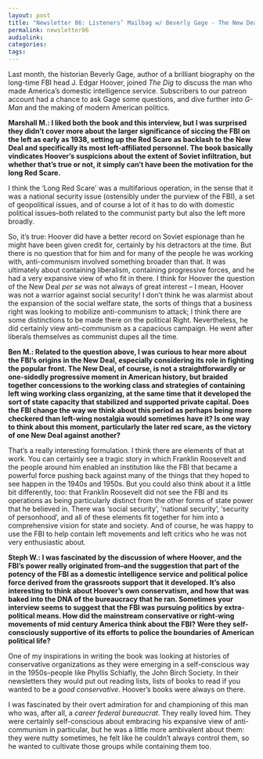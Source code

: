 ```yaml
---
layout: post
title: "Newsletter 86: Listeners’ Mailbag w/ Beverly Gage - The New Deal and the FBI:"
permalink: newsletter86
audiolink:
categories:
tags:
---
```


Last month, the historian Beverly Gage, author of a brilliant biography on the long-time FBI head J. Edgar Hoover, joined *The Dig* to discuss the man who made America’s domestic intelligence service. Subscribers to our patreon account had a chance to ask Gage some questions, and dive further into *G-Man* and the making of modern American politics.

**Marshall M.: I liked both the book and this interview, but I was surprised they didn’t cover more about the larger significance of siccing the FBI on the left as early as 1938, setting up the Red Scare as backlash to the New Deal and specifically its most left-affiliated personnel. The book basically vindicates Hoover’s suspicions about the extent of Soviet infiltration, but whether that’s true or not, it simply can’t have been the motivation for the long Red Scare.**

I think the ‘Long Red Scare’ was a multifarious operation, in the sense that it was a national security issue (ostensibly under the purview of the FBI), a set of geopolitical issues, and of course a lot of it has to do with domestic political issues–both related to the communist party but also the left more broadly. 

So, it’s true: Hoover did have a better record on Soviet espionage than he might have been given credit for, certainly by his detractors at the time. But there is no question that for him and for many of the people he was working with, anti-communism involved something broader than that. It was ultimately about containing liberalism, containing progressive forces, and he had a very expansive view of who fit in there. I think for Hoover the question of the New Deal *per se* was not always of great interest – I mean, Hoover was not a warrior against social security! I don’t think he was alarmist about the expansion of the social welfare state, the sorts of things that a business right was looking to mobilize anti-communism to attack; I think there are some distinctions to be made there on the political Right. Nevertheless, he did certainly view anti-communism as a capacious campaign. He went after liberals themselves as communist dupes all the time. 

**Ben M.: Related to the question above, I was curious to hear more about the FBI’s origins in the New Deal, especially considering its role in fighting the popular front. The New Deal, of course, is not a straightforwardly or one-sidedly progressive moment in American history, but braided together concessions to the working class and strategies of containing left wing working class organizing, at the same time that it developed the sort of state capacity that stabilized and supported private capital. Does the FBI change the way we think about this period as perhaps being more checkered than left-wing nostalgia would sometimes have it? Is one way to think about this moment, particularly the later red scare, as the victory of one New Deal against another?**

That’s a really interesting formulation. I think there are elements of that at work. You can certainly see a tragic story in which Franklin Roosevelt and the people around him enabled an institution like the FBI that became a powerful force pushing back against many of the things that they hoped to see happen in the 1940s and 1950s. But you could also think about it a little bit differently, too: that Franklin Roosevelt did not see the FBI and its operations as being particularly distinct from the other forms of state power that he believed in. There was ‘social security’, ‘national security’, ‘security of personhood’, and all of these elements fit together for him into a comprehensive vision for state and society. And of course, he was happy to use the FBI to help contain left movements and left critics who he was not very enthusiastic about.  

**Steph W.: I was fascinated by the discussion of where Hoover, and the FBI’s power really
originated from–and the suggestion that part of the potency of the FBI as a domestic intelligence service and political police force derived from the grassroots support that it developed. It’s also interesting to think about Hoover’s own conservatism, and how that was baked into the DNA of the bureaucracy that he ran. Sometimes your interview seems to suggest that the FBI was pursuing politics by extra-political means. How did the mainstream conservative or right-wing movements of mid century America think about the FBI? Were they self-consciously supportive of its efforts to police the boundaries of American political life?**

One of my inspirations in writing the book was looking at histories of conservative organizations as they were emerging in a self-conscious way in the 1950s–people like Phyllis Schlafly, the John Birch Society. In their newsletters they would put out reading lists, lists of books to read if you wanted to be a *good conservative*. Hoover’s books were always on there.

I was fascinated by their overt admiration for and championing of this man who was, after all, a *career federal bureaucrat*. They really loved him. They were certainly self-conscious about embracing his expansive view of anti-communism in particular, but he was a little more ambivalent about them: they were nutty sometimes, he felt like he couldn’t always control them, so he wanted to cultivate those groups while containing them too. 

